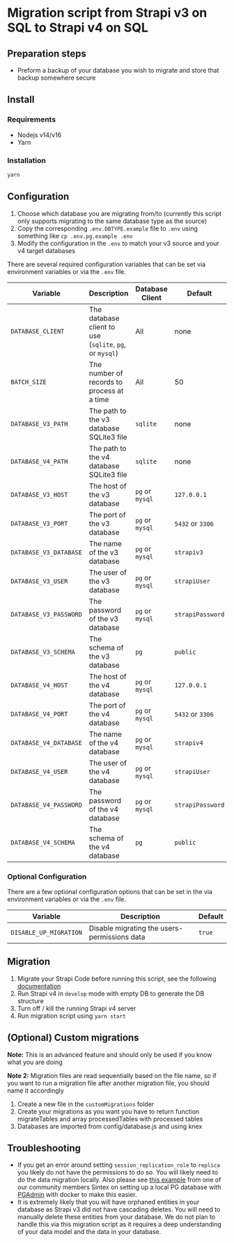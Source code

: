 # Migration script from Strapi v3 on SQL to Strapi v4 on SQL

## Preparation steps

- Preform a backup of your database you wish to migrate and store that backup somewhere secure

## Install

### Requirements

- Nodejs v14/v16
- Yarn

### Installation

```sh
yarn
```

## Configuration

1. Choose which database you are migrating from/to (currently this script only supports migrating to the same database type as the source)
2. Copy the corresponding `.env.DBTYPE.example` file to `.env` using something like `cp .env.pg.example .env`
3. Modify the configuration in the `.env` to match your v3 source and your v4 target databases

There are several required configuration variables that can be set via environment variables or via the `.env` file.

| Variable               | Description                                             | Database Client | Default          | Required |
| ---------------------- | ------------------------------------------------------- | --------------- | ---------------- | -------- |
| `DATABASE_CLIENT`      | The database client to use (`sqlite`, `pg`, or `mysql`) | All             | none             | yes      |
| `BATCH_SIZE`           | The number of records to process at a time              | All             | 50               | yes      |
| `DATABASE_V3_PATH`     | The path to the v3 database SQLite3 file                | `sqlite`        | none             | yes      |
| `DATABASE_V4_PATH`     | The path to the v4 database SQLite3 file                | `sqlite`        | none             | yes      |
| `DATABASE_V3_HOST`     | The host of the v3 database                             | `pg` or `mysql` | `127.0.0.1`      | yes      |
| `DATABASE_V3_PORT`     | The port of the v3 database                             | `pg` or `mysql` | `5432` or `3306` | yes      |
| `DATABASE_V3_DATABASE` | The name of the v3 database                             | `pg` or `mysql` | `strapiv3`       | yes      |
| `DATABASE_V3_USER`     | The user of the v3 database                             | `pg` or `mysql` | `strapiUser`     | yes      |
| `DATABASE_V3_PASSWORD` | The password of the v3 database                         | `pg` or `mysql` | `strapiPassword` | yes      |
| `DATABASE_V3_SCHEMA`   | The schema of the v3 database                           | `pg`            | `public`         | no       |
| `DATABASE_V4_HOST`     | The host of the v4 database                             | `pg` or `mysql` | `127.0.0.1`      | yes      |
| `DATABASE_V4_PORT`     | The port of the v4 database                             | `pg` or `mysql` | `5432` or `3306` | yes      |
| `DATABASE_V4_DATABASE` | The name of the v4 database                             | `pg` or `mysql` | `strapiv4`       | yes      |
| `DATABASE_V4_USER`     | The user of the v4 database                             | `pg` or `mysql` | `strapiUser`     | yes      |
| `DATABASE_V4_PASSWORD` | The password of the v4 database                         | `pg` or `mysql` | `strapiPassword` | yes      |
| `DATABASE_V4_SCHEMA`   | The schema of the v4 database                           | `pg`            | `public`         | no       |

### Optional Configuration

There are a few optional configuration options that can be set in the via environment variables or via the `.env` file.

| Variable               | Description                                  | Default |
| ---------------------- | -------------------------------------------- | ------- |
| `DISABLE_UP_MIGRATION` | Disable migrating the users-permissions data | `true`  |

## Migration

1. Migrate your Strapi Code before running this script, see the following [documentation](https://docs.strapi.io/developer-docs/latest/update-migration-guides/migration-guides/v4/code-migration.html)
2. Run Strapi v4 in `develop` mode with empty DB to generate the DB structure
3. Turn off / kill the running Strapi v4 server
4. Run migration script using `yarn start`

## (Optional) Custom migrations

**Note:** This is an advanced feature and should only be used if you know what you are doing

**Note 2:** Migration files are read sequentially based on the file name, so if you want to run a migration file after another migration file, you should name it accordingly

1. Create a new file in the `customMigrations` folder
2. Create your migrations as you want you have to return function migrateTables and array processedTables with processed tables
3. Databases are imported from config/database.js and using knex

## Troubleshooting

- If you get an error around setting `session_replication_role` to `replica` you likely do not have the permissions to do so. You will likely need to do the data migration locally. Also please see [this example](https://gist.github.com/bglidwell/028b4765ab2d47dd91158713c6b0a0bd) from one of our community members Sintex on setting up a local PG database with [PGAdmin](https://www.pgadmin.org/) with docker to make this easier.
- It is extremely likely that you will have orphaned entities in your database as Strapi v3 did not have cascading deletes. You will need to manually delete these entities from your database. We do not plan to handle this via this migration script as it requires a deep understanding of your data model and the data in your database.
